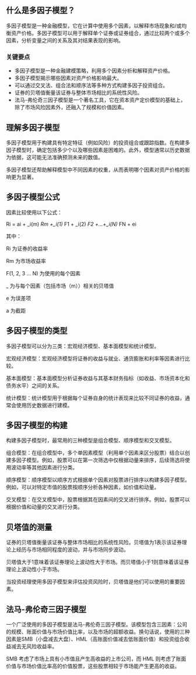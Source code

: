 ## 什么是多因子模型？

多因子模型是一种金融模型，它在计算中使用多个因素，以解释市场现象和/或均衡资产价格。多因子模型可以用于解释单个证券或证券组合，通过比较两个或多个因素，分析变量之间的关系及其对结果表现的影响。

### 关键要点

- 多因子模型是一种金融建模策略，利用多个因素分析和解释资产价格。
- 多因子模型揭示哪些因素对资产价格影响最大。
- 可以通过交叉法、组合法和顺序法等多种方式构建多因子投资组合。
- 证券的贝塔值衡量该证券与整体市场相比的系统性风险。
- 法马-弗伦奇三因子模型是一个著名工具，它在资本资产定价模型的基础上，除了市场风险因素外，还融入了规模和价值因素。

## 理解多因子模型

多因子模型用于构建具有特定特征（例如风险）的投资组合或跟踪指数。在构建多因子模型时，确定包括多少个以及哪些因素是困难的。此外，模型通常以历史数据为依据，这可能无法准确预测未来的数值。

多因子模型还帮助解释模型中不同因素的权重，从而表明哪个因素对资产价格的影响更为显著。

## 多因子模型公式

因素比较使用以下公式：

Ri = ai + _i(m) *Rm +_i(1)* F1 + _i(2) *F2 +...+_i(N)* FN + ei

其中：

Ri 为证券的收益率

Rm 为市场收益率

F(1, 2, 3 ... N) 为使用的每个因素

_ 为与每个因素（包括市场（m））相关的贝塔值

e 为误差项

a 为截距

## 多因子模型的类型

多因子模型可以分为三类：宏观经济模型、基本面模型和统计模型。

宏观经济模型：宏观经济模型将证券的收益与就业、通货膨胀和利率等因素进行比较。

基本面模型：基本面模型分析证券收益与其基本财务指标（如收益、市场资本化和债务水平）之间的关系。

统计模型：统计模型用于根据每个证券自身的统计表现来比较不同证券的收益，通常会使用历史数据进行建模。

## 多因子模型的构建

构建多因子模型时，最常用的三种模型是组合模型、顺序模型和交叉模型。

组合模型：在组合模型中，多个单因素模型（利用单个因素来区分股票）结合以创建多因子模型。例如，股票可以在第一次筛选中仅根据动量来排序，后续筛选将使用波动率等其他因素进行分类。

顺序模型：顺序模型以顺序方式根据单个因素对股票进行排序以构建多因子模型。例如，可以对特定市值的股票按顺序分析各种因素，如价值和动量。

交叉模型：在交叉模型中，股票根据其在因素间的交叉进行排序。例如，股票可以根据价值和动量的交叉进行分类。

## 贝塔值的测量

证券的贝塔值衡量该证券与整体市场相比的系统性风险。贝塔值为1表示该证券理论上经历与市场相同程度的波动，并与市场同步波动。

贝塔值大于1意味着该证券理论上波动性大于市场。而贝塔值小于1则意味着该证券理论上波动性小于市场。

当投资经理使用多因子模型来评估投资风险时，贝塔值是他们可以使用的重要因素。

## 法马-弗伦奇三因子模型

一个广泛使用的多因子模型是法马-弗伦奇三因子模型。该模型包含三因素：公司的规模、账面价值与市场价值比率，以及市场的超额收益。换句话说，使用的三种因素是SMB（小盘减去大盘）、HML（高账面价值减去低账面价值）和投资组合收益减去无风险收益率。

SMB 考虑了市场上具有小市值且产生高收益的上市公司，而 HML 则考虑了账面价值与市场价值比率高的价值股票，这些股票相较于市场能产生更高的收益。
